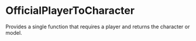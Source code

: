 # OfficialPlayerToCharacter
Provides a single function that requires a player and returns the character or model.
